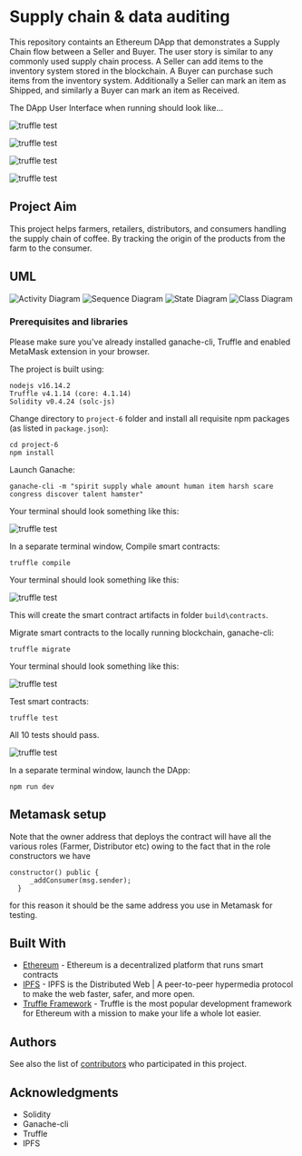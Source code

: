 # Supply chain & data auditing

This repository containts an Ethereum DApp that demonstrates a Supply Chain flow between a Seller and Buyer. The user story is similar to any commonly used supply chain process. A Seller can add items to the inventory system stored in the blockchain. A Buyer can purchase such items from the inventory system. Additionally a Seller can mark an item as Shipped, and similarly a Buyer can mark an item as Received.

The DApp User Interface when running should look like...

![truffle test](images/ftc_product_overview.png)

![truffle test](images/ftc_farm_details.png)

![truffle test](images/ftc_product_details.png)

![truffle test](images/ftc_transaction_history.png)


## Project Aim

This project helps farmers, retailers, distributors, and consumers handling the supply chain of coffee. By tracking the origin of the products from the farm to the consumer.

## UML

![Activity Diagram](images/UML/FairTrade_Activity%20-%20Flowchart%20with%20swimlanes.png)
![Sequence Diagram](images/UML/Fair%20Trade%20Coffee_%20Sequence.png)
![State Diagram](images/UML/Coffee%20State%20Diagram.png)
![Class Diagram](images/UML/Fair%20Trade_%20Class%20Diagram.png)


### Prerequisites and libraries

Please make sure you've already installed ganache-cli, Truffle and enabled MetaMask extension in your browser.

The project is built using:

```
nodejs v16.14.2
Truffle v4.1.14 (core: 4.1.14)
Solidity v0.4.24 (solc-js)
```

Change directory to ```project-6``` folder and install all requisite npm packages (as listed in ```package.json```):

```
cd project-6
npm install
```

Launch Ganache:

```
ganache-cli -m "spirit supply whale amount human item harsh scare congress discover talent hamster"
```

Your terminal should look something like this:

![truffle test](images/ganache-cli.png)

In a separate terminal window, Compile smart contracts:

```
truffle compile
```

Your terminal should look something like this:

![truffle test](images/truffle_compile.png)

This will create the smart contract artifacts in folder ```build\contracts```.

Migrate smart contracts to the locally running blockchain, ganache-cli:

```
truffle migrate
```

Your terminal should look something like this:

![truffle test](images/truffle_migrate.png)

Test smart contracts:

```
truffle test
```

All 10 tests should pass.

![truffle test](images/truffle_test.png)

In a separate terminal window, launch the DApp:

```
npm run dev
```

## Metamask setup

Note that the owner address that deploys the contract will have all the various roles
(Farmer, Distributor etc) owing to the fact that in the role constructors we have

```  
constructor() public {
     _addConsumer(msg.sender);
  }
```

for this reason it should be the same address you use in Metamask for testing.


## Built With

* [Ethereum](https://www.ethereum.org/) - Ethereum is a decentralized platform that runs smart contracts
* [IPFS](https://ipfs.io/) - IPFS is the Distributed Web | A peer-to-peer hypermedia protocol
to make the web faster, safer, and more open.
* [Truffle Framework](http://truffleframework.com/) - Truffle is the most popular development framework for Ethereum with a mission to make your life a whole lot easier.


## Authors

See also the list of [contributors](https://github.com/your/project/contributors.md) who participated in this project.

## Acknowledgments

* Solidity
* Ganache-cli
* Truffle
* IPFS
